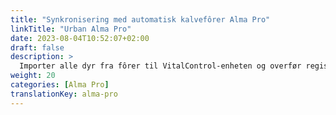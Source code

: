 ```yaml
---
title: "Synkronisering med automatisk kalvefôrer Alma Pro"
linkTitle: "Urban Alma Pro"
date: 2023-08-04T10:52:07+02:00
draft: false
description: >
  Importer alle dyr fra fôrer til VitalControl-enheten og overfør registrerte temperaturer, vekter og dyrevurderinger til fôrer.
weight: 20
categories: [Alma Pro]
translationKey: alma-pro
---
```

